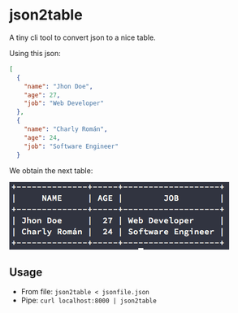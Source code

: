 # json2table
A tiny cli tool to convert json to a nice table.

Using this json: 

```json
[
  {
    "name": "Jhon Doe",
    "age": 27,
    "job": "Web Developer"
  },
  {
    "name": "Charly Román",
    "age": 24,
    "job": "Software Engineer"
  }
```

We obtain the next table:

![json2table screenshot](https://raw.githubusercontent.com/carlangueitor/json2table/master/json2table.png)

## Usage

* From file: `json2table < jsonfile.json` 
* Pipe: `curl localhost:8000 | json2table`
